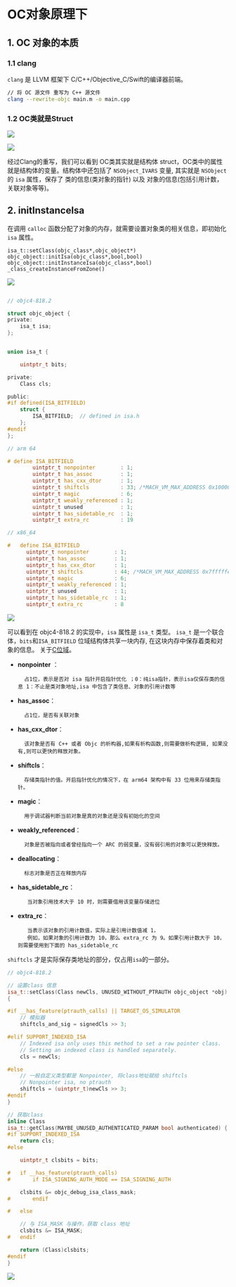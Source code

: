# OC对象原理下

## 1. OC 对象的本质

### 1.1 clang
`clang` 是 LLVM 框架下 C/C++/Objective_C/Swift的编译器前端。


```sh
// 将 OC 源文件 重写为 C++ 源文件 
clang --rewrite-objc main.m -o main.cpp 
```

### 1.2 OC类就是Struct


![](https://gitee.com/existorlive/exist-or-live-pic/raw/master/%E6%88%AA%E5%B1%8F2021-04-21%20%E4%B8%8B%E5%8D%889.21.33.png)

![](https://gitee.com/existorlive/exist-or-live-pic/raw/master/%E6%88%AA%E5%B1%8F2021-04-21%20%E4%B8%8B%E5%8D%889.22.13.png)

经过Clang的重写，我们可以看到 OC类其实就是结构体 struct，OC类中的属性就是结构体的变量。结构体中还包括了 `NSObject_IVARS` 变量, 其实就是 `NSObject` 的 `isa` 属性，保存了 类的信息(类对象的指针) 以及 对象的信息(包括引用计数，关联对象等等)。


## 2. initInstanceIsa

在调用 `calloc` 函数分配了对象的内存，就需要设置对象类的相关信息，即初始化 `isa` 属性。

```
isa_t::setClass(objc_class*,objc_object*)
objc_object::initIsa(objc_class*,bool,bool)
objc_object::initInstanceIsa(objc_class*,bool)
_class_createInstanceFromZone()
```

![](https://gitee.com/existorlive/exist-or-live-pic/raw/master/%E6%88%AA%E5%B1%8F2021-04-22%20%E4%B8%8B%E5%8D%887.14.54.png)


```c

// objc4-818.2 

struct objc_object {
private:
    isa_t isa;
};


union isa_t {

    uintptr_t bits;

private:
    Class cls;

public:
#if defined(ISA_BITFIELD)
    struct {
        ISA_BITFIELD;  // defined in isa.h
    };
#endif
};

// arm 64

# define ISA_BITFIELD                                                      \
        uintptr_t nonpointer        : 1;                                       \
        uintptr_t has_assoc         : 1;                                       \
        uintptr_t has_cxx_dtor      : 1;                                       \
        uintptr_t shiftcls          : 33; /*MACH_VM_MAX_ADDRESS 0x1000000000*/ \
        uintptr_t magic             : 6;                                       \
        uintptr_t weakly_referenced : 1;                                       \
        uintptr_t unused            : 1;                                       \
        uintptr_t has_sidetable_rc  : 1;                                       \
        uintptr_t extra_rc          : 19

// x86_64

#   define ISA_BITFIELD                                                        \
      uintptr_t nonpointer        : 1;                                         \
      uintptr_t has_assoc         : 1;                                         \
      uintptr_t has_cxx_dtor      : 1;                                         \
      uintptr_t shiftcls          : 44; /*MACH_VM_MAX_ADDRESS 0x7fffffe00000*/ \
      uintptr_t magic             : 6;                                         \
      uintptr_t weakly_referenced : 1;                                         \
      uintptr_t unused            : 1;                                         \
      uintptr_t has_sidetable_rc  : 1;                                         \
      uintptr_t extra_rc          : 8
```

![](https://gitee.com/existorlive/exist-or-live-pic/raw/master/isa64%E6%83%85%E5%86%B5.jpeg)

可以看到在 objc4-818.2 的实现中，`isa` 属性是 `isa_t` 类型。 `isa_t` 是一个联合体，`bits`和`ISA_BITFIELD` 位域结构体共享一块内存, 在这块内存中保存着类和对象的信息。
关于[C位域](https://www.runoob.com/cprogramming/c-bit-fields.html)。

- **nonpointer** ：
  
        占1位，表示是否对 isa 指针开启指针优化 ；0：纯isa指针，表示isa仅保存类的信息 1：不⽌是类对象地址,isa 中包含了类信息、对象的引⽤计数等 

- **has_assoc**：
        
        占1位，是否有关联对象

- **has_cxx_dtor**：

        该对象是否有 C++ 或者 Objc 的析构器,如果有析构函数,则需要做析构逻辑, 如果没有,则可以更快的释放对象。

- **shiftcls**：

        存储类指针的值。开启指针优化的情况下，在 arm64 架构中有 33 位⽤来存储类指针。

- **magic**：
       
        ⽤于调试器判断当前对象是真的对象还是没有初始化的空间

- **weakly_referenced**：

        对象是否被指向或者曾经指向⼀个 ARC 的弱变量，没有弱引⽤的对象可以更快释放。


- **deallocating**：
        
        标志对象是否正在释放内存

- **has_sidetable_rc**：
  
         当对象引⽤技术⼤于 10 时，则需要借⽤该变量存储进位

- **extra_rc**：

         当表示该对象的引⽤计数值，实际上是引⽤计数值减 1，
         例如，如果对象的引⽤计数为 10，那么 extra_rc 为 9。如果引⽤计数⼤于 10，则需要使⽤到下⾯的 has_sidetable_rc


`shiftcls` 才是实际保存类地址的部分，仅占用`isa`的一部分。

```c++
// objc4-818.2 

// 设置class 信息
isa_t::setClass(Class newCls, UNUSED_WITHOUT_PTRAUTH objc_object *obj)
{

#if __has_feature(ptrauth_calls) || TARGET_OS_SIMULATOR
    // 模拟器
    shiftcls_and_sig = signedCls >> 3;

#elif SUPPORT_INDEXED_ISA
    // Indexed isa only uses this method to set a raw pointer class.
    // Setting an indexed class is handled separately.
    cls = newCls;

#else 
    // 一般自定义类型都是 Nonpointer, 将class地址赋给 shiftcls
    // Nonpointer isa, no ptrauth
    shiftcls = (uintptr_t)newCls >> 3;
#endif
}

// 获取class
inline Class
isa_t::getClass(MAYBE_UNUSED_AUTHENTICATED_PARAM bool authenticated) {
#if SUPPORT_INDEXED_ISA
    return cls;
#else

    uintptr_t clsbits = bits;

#   if __has_feature(ptrauth_calls)
#       if ISA_SIGNING_AUTH_MODE == ISA_SIGNING_AUTH

    clsbits &= objc_debug_isa_class_mask;
#       endif

#   else

    // 与 ISA_MASK 与操作，获取 class 地址
    clsbits &= ISA_MASK;
#   endif

    return (Class)clsbits;
#endif
}
```

![](https://gitee.com/existorlive/exist-or-live-pic/raw/master/%E6%88%AA%E5%B1%8F2021-04-22%20%E4%B8%8B%E5%8D%888.56.49.png)

